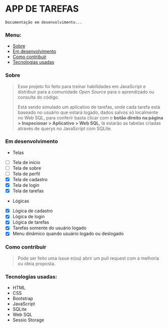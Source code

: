 # APP DE TAREFAS
`Documentação em desenvolvimento...`
### Menu:
- <a href="#sobre">Sobre</a>
- <a href="#emDesenvolvimento">Em desenvolvimento</a>
- <a href="#comoContribuir">Como contribuir</a>
- <a href="#tecnologiasUsadas">Tecnologias usadas</a>

### <p id="sobre">Sobre</p>
> Esse projeto foi feito para treinar habilidades em JavaScript e distribuir para a comunidade <i>Open Source</i> para o aprendizado ou consulta do código.</p>
> Está sendo simulado um aplicativo de tarefas, onde cada tarefa está baseado no usuário que estará logado, dados salvos só localmente no Web SQL, para conferir basta clicar com o <strong>botão direito na página > Inspecionar > Aplicativo > Web SQL</strong>, lá estarão as tabelas criadas através de querys no JavaScript com SQLite.

### <p id="emDesenvolvimento">Em desenvolvimento</p>

* Telas
- [ ] Tela de início
- [ ] Tela de sobre
- [ ] Tela de perfil
- [x] Tela de cadastro
- [x] Tela de login
- [x] Tela de tarefas

* Lógicas
- [x] Lógica de cadastro
- [x] Lógica de login
- [x] Lógica de tarefas
- [x] Tarefas somente do usuário logado
- [x] Menu dinâmico quando usuário logado ou deslogado

### <p id="comoContribuir">Como contribuir</p>
> Pode ser feito uma issue e(ou) abrir um pull request com a melhoria ou ideia proposta.

### <p id="tecnologiasUsadas">Tecnologias usadas:</p>
- HTML
- CSS
- Bootstrap
- JavaScript
- SQLite
- Web SQL
- Sessio Storage
